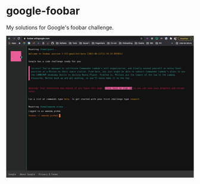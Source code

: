 # google-foobar

My solutions for Google's foobar challenge.

![Screenshot of Google's foobar home page](imgs/screenshot.png)